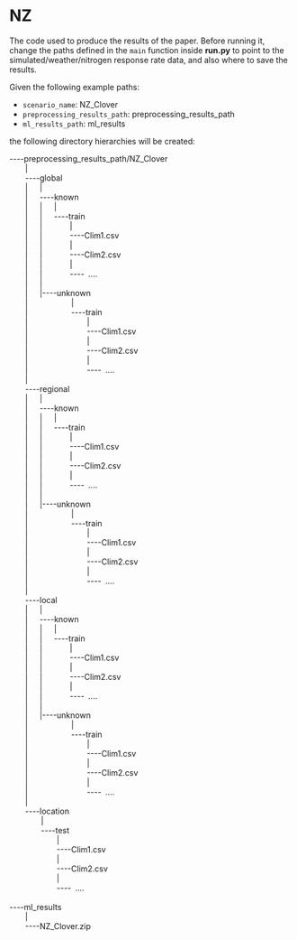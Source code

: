 # NZ

The code used to produce the results of the paper. Before running it, change the paths defined in the ```main``` function inside **run.py** to point to the simulated/weather/nitrogen response rate data, and also where to save the results.

Given the following example paths:
- ```scenario_name```: NZ_Clover
- ```preprocessing_results_path```: preprocessing_results_path
- ```ml_results_path```: ml_results

the following directory hierarchies will be created:

----preprocessing_results_path/NZ_Clover  
    |    
    ----global    
    |   |    
    |   ----known    
    |   |   |    
    |   |   ----train    
    |   |       |    
    |   |       ----Clim1.csv    
    |   |       |    
    |   |       ----Clim2.csv    
    |   |       |    
    |   |       ---- ....    
    |   |    
    |   |----unknown    
    |           |    
    |           ----train    
    |               |    
    |               ----Clim1.csv    
    |               |    
    |               ----Clim2.csv    
    |               |    
    |               ---- ....    
    |    
    ----regional  
    |   |    
    |   ----known    
    |   |   |    
    |   |   ----train    
    |   |       |    
    |   |       ----Clim1.csv    
    |   |       |    
    |   |       ----Clim2.csv    
    |   |       |    
    |   |       ---- ....    
    |   |    
    |   |----unknown    
    |           |    
    |           ----train    
    |               |    
    |               ----Clim1.csv    
    |               |    
    |               ----Clim2.csv    
    |               |    
    |               ---- ....    
    |    
    ----local  
    |   |    
    |   ----known    
    |   |   |    
    |   |   ----train    
    |   |       |    
    |   |       ----Clim1.csv    
    |   |       |    
    |   |       ----Clim2.csv    
    |   |       |    
    |   |       ---- ....    
    |   |    
    |   |----unknown    
    |           |    
    |           ----train    
    |               |    
    |               ----Clim1.csv    
    |               |    
    |               ----Clim2.csv    
    |               |    
    |               ---- ....    
    |    
    ----location    
        |    
        ----test    
            |    
            ----Clim1.csv    
            |    
            ----Clim2.csv    
            |    
            ---- ....    
     
----ml_results    
    |    
    ----NZ_Clover.zip    
